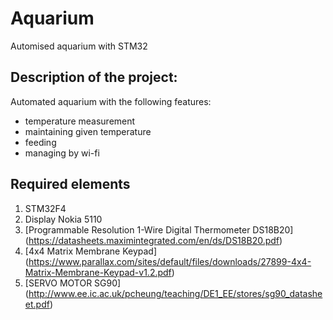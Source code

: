 # Aquarium
Automised aquarium with STM32

## Description of the project:
Automated aquarium with the following features:
- temperature measurement
- maintaining given temperature
- feeding
- managing by wi-fi

## Required elements
1) STM32F4
2) Display Nokia 5110
3) [Programmable Resolution 1-Wire Digital Thermometer DS18B20] (https://datasheets.maximintegrated.com/en/ds/DS18B20.pdf)
4) [4x4 Matrix Membrane Keypad] (https://www.parallax.com/sites/default/files/downloads/27899-4x4-Matrix-Membrane-Keypad-v1.2.pdf)
5) [SERVO MOTOR SG90] (http://www.ee.ic.ac.uk/pcheung/teaching/DE1_EE/stores/sg90_datasheet.pdf)
